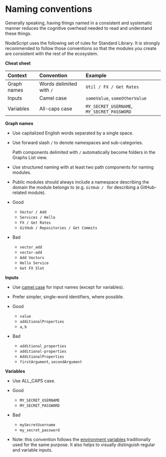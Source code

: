 # Naming conventions

Generally speaking, having things named in a consistent and systematic manner reduces the cognitive overhead needed to read and understand these things.

NodeScript uses the following set of rules for Standard Library. It is strongly recommended to follow those conventions so that the modules you create are consistent with the rest of the ecosystem.

**Cheat sheet**

| Context       | Convention           | Example            |
|:--------------|:---------------------|:-------------------|
| Graph names   | Words delimited with `/` | `Util / FX / Get Rates` |
| Inputs        | Camel case           | `someValue`, `someOtherValue` |
| Variables     | All-caps case        | `MY_SECRET_USERNAME`, `MY_SECRET_PASSWORD` |


**Graph names**

- Use capitalized English words separated by a single space.

- Use forward slash `/` to denote namespaces and sub-categories.

    <p class="note">
    Path components delimited with <code>/</code> automatically become folders in the Graphs List view.
    </p>

- Use structured naming with at least two path components for naming modules.

- Public modules should always include a namespace describing the domain the module belongs to (e.g. `GitHub / ` for describing a GitHub-related module).

- <span class="good">Good</span>

    - `Vector / Add`
    - `Services / Hello`
    - `FX / Get Rates`
    - `GitHub / Repositories / Get Commits`

- <span class="bad">Bad</span>

    - `vector_add`
    - `vector-add`
    - `Add Vectors`
    - `Hello Service`
    - `Get FX Slot`

**Inputs**

- Use [camel case](https://en.wikipedia.org/wiki/Camel_case) for input names (except for variables).

- Prefer simpler, single-word identifiers, where possible.

- <span class="good">Good</span>

    - `value`
    - `additionalProperties`
    - `a`, `b`

- <span class="bad">Bad</span>

    - `additional_properties`
    - `additional-properties`
    - `AdditionalProperties`
    - `firstArgument`, `secondArgument`

**Variables**

- Use ALL_CAPS case.

- <span class="good">Good</span>

    - `MY_SECRET_USERNAME`
    - `MY_SECRET_PASSWORD`

- <span class="bad">Bad</span>

    - `mySecretUsername`
    - `my_secret_password`

- Note: this convention follows the [environment variables](https://en.wikipedia.org/wiki/Environment_variable) traditionally used for the same purpose. It also helps to visually distinguish regular and variable inputs.

